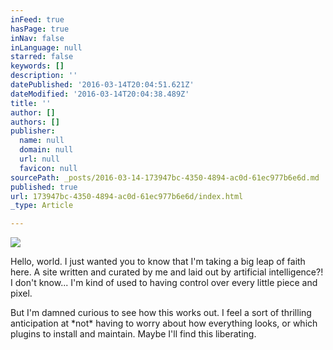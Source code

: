 ```yaml
---
inFeed: true
hasPage: true
inNav: false
inLanguage: null
starred: false
keywords: []
description: ''
datePublished: '2016-03-14T20:04:51.621Z'
dateModified: '2016-03-14T20:04:38.489Z'
title: ''
author: []
authors: []
publisher:
  name: null
  domain: null
  url: null
  favicon: null
sourcePath: _posts/2016-03-14-173947bc-4350-4894-ac0d-61ec977b6e6d.md
published: true
url: 173947bc-4350-4894-ac0d-61ec977b6e6d/index.html
_type: Article

---
```

![](https://the-grid-user-content.s3-us-west-2.amazonaws.com/6d415104-e91d-47da-b08b-9e2ee17ce02d.jpg)

Hello, world. I just wanted you to know that I'm taking a big leap of faith here. A site written and curated by me and laid out by artificial intelligence?! I don't know... I'm kind of used to having control over every little piece and pixel.

But I'm damned curious to see how this works out. I feel a sort of thrilling anticipation at \*not\* having to worry about how everything looks, or which plugins to install and maintain. Maybe I'll find this liberating.